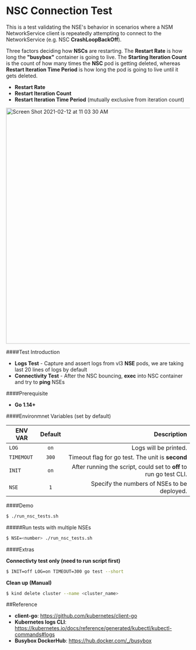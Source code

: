 # **NSC Connection Test**


This is a test validating the NSE's behavior in scenarios where a NSM NetworkService client is repeatedly attempting 
to connect to the NetworkService (e.g. NSC **CrashLoopBackOff**).

Three factors deciding how **NSCs** are restarting. The **Restart Rate** is how long the **"busybox"** container is going to 
live. The **Starting Iteration Count** is the count of how many times the **NSC** pod is getting deleted, whereas **Restart 
Iteration Time Period** is how long the pod is going to live until it gets deleted. 
- **Restart Rate**
- **Restart Iteration Count**
- **Restart Iteration Time Period** (mutually exclusive from iteration count)

<img width="644" alt="Screen Shot 2021-02-12 at 11 03 30 AM" src="https://user-images.githubusercontent.com/71080192/107810764-08ddc780-6d22-11eb-9633-9ca49a4b86db.png">

####Test Introduction
- **Logs Test** - Capture and assert logs from vl3 **NSE** pods, we are taking last 20 lines of logs by default
- **Connectivity Test** - After the NSC bouncing, **exec** into NSC container and try to **ping** NSEs


####Prerequisite
- **Go 1.14+**

####Environmnet Variables (set by default)

| ENV VAR | Default       | Description |
| ---------- |:-------------:| -----:|
| `LOG`      | `on` | Logs will be printed.|
| `TIMEMOUT` | `300`      |   Timeout flag for go test. The unit is **second** |
| `INIT`| `on` | After running the script, could set to **off** to run go test CLI.|
| `NSE` | `1`| Specify the numbers of NSEs to be deployed.|


####Demo 
```bash
$ ./run_nsc_tests.sh 
```

#####Run tests with multiple NSEs 
```bash
$ NSE=<number> ./run_nsc_tests.sh 
```



####Extras

**Connectivty test only (need to run script first)**
```bash 
$ INIT=off LOG=on TIMEOUT=300 go test --short
```

**Clean up (Manual)**
```bash
$ kind delete cluster --name <cluster_name>
```

##Reference
- **client-go**: https://github.com/kubernetes/client-go
- **Kubernetes logs CLI**: https://kubernetes.io/docs/reference/generated/kubectl/kubectl-commands#logs
- **Busybox DockerHub**: https://hub.docker.com/_/busybox